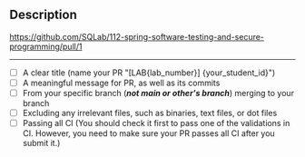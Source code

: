 ## Description

<!-- You can check sample PR here: (remember delete this link when you create your PR) -->
<https://github.com/SQLab/112-spring-software-testing-and-secure-programming/pull/1>

<!-- Please briefly describe your change here -->

---

<!-- Please make sure you're satisfied and fill in the following checkboxes -->
<!-- A good PR should include the following parts: -->

- [ ] A clear title (name your PR "[LAB{lab_number}] {your_student_id}")
- [ ] A meaningful message for PR, as well as its commits
- [ ] From your specific branch (***not main or other's branch***) merging to your branch
- [ ] Excluding any irrelevant files, such as binaries, text files, or dot files
- [ ] Passing all CI (You should check it first to pass one of the validations in CI. However, you need to make sure your PR passes all CI after you submit it.)
